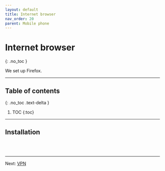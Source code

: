 ```yaml
---
layout: default
title: Internet browser
nav_order: 20
parent: Mobile phone
---
```

<!-- markdownlint-disable MD014 MD022 MD025 MD033 MD040 -->
# Internet browser
{: .no_toc }

We set up Firefox.

---

## Table of contents
{: .no_toc .text-delta }

1. TOC
{:toc}

---

## Installation

<br /><br />

---

Next: [VPN](vpn.md)